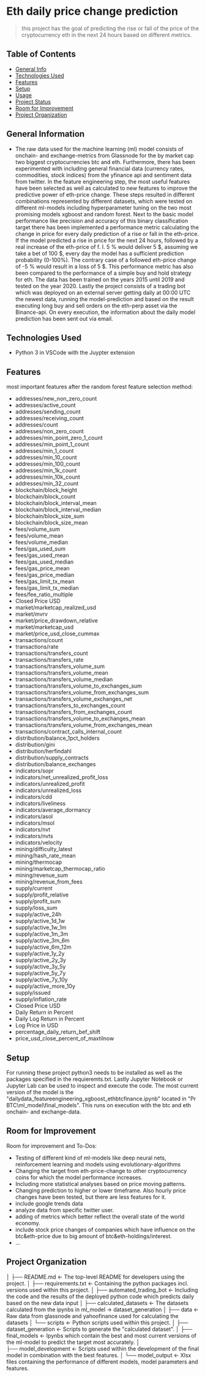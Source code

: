 # Eth daily price change prediction 
> this project has the goal of predicting the rise or fall of the price of the cryptocurrency eth in the next 24 hours based on different metrics.

## Table of Contents
* [General Info](#general-information)
* [Technologies Used](#technologies-used)
* [Features](#features)
* [Setup](#setup)
* [Usage](#usage)
* [Project Status](#project-status)
* [Room for Improvement](#room-for-improvement)
* [Project Organization](#project-organization)

## General Information
- The raw data used for the machine learning (ml) model consists of onchain- and exchange-metrics from Glassnode for the by market cap two biggest cryptocurrencies btc and eth. Furthermore, there has been experimented with including general financial data (currency rates, commodities, stock indices) from the yfinance api and sentiment data from twitter.
In the feature engineering step, the most useful features have been selected as well as calculated to new features to improve the predictive power of eth-price change.
These steps resulted in different combinations represented by different datasets, which were tested on different ml-models including hyperparameter tuning on the two most promising models xgboost and random forest.
Next to the basic model performance like precision and accuracy of this binary classification target there has been implemented a performance metric calculating the change in price for every daily prediction of a rise or fall in the eth-price. 
If the model predicted a rise in price for the next 24 hours, followed by a real increase of the eth-price of f. I. 5 % would deliver 5 $, assuming we take a bet of 100 $, every day the model has a sufficient prediction probability (0-100%).
The contrary case of a followed eth-price change of -5 % would result in a loss of 5 $. This performance metric has also been compared to the performance of a simple buy and hold strategy for eth. 
The data has been trained on the years 2015 until 2019 and tested on the year 2020. 
Lastly the project consists of a trading bot which was deployed on an external server getting daily at 00:00 UTC the newest data, running the model-prediction and based on the result executing long buy and sell orders on the eth-perp asset via the Binance-api. On every execution, the information about the daily model prediction has been sent out via email. 

## Technologies Used
- Python 3 in VSCode with the Juypter extension  

## Features
most important features after the random forest feature selection method:
- addresses/new_non_zero_count
- addresses/active_count
- addresses/sending_count
- addresses/receiving_count
- addresses/count
- addresses/non_zero_count
- addresses/min_point_zero_1_count
- addresses/min_point_1_count
- addresses/min_1_count
- addresses/min_10_count
- addresses/min_100_count
- addresses/min_1k_count
- addresses/min_10k_count
- addresses/min_32_count
- blockchain/block_height
- blockchain/block_count
- blockchain/block_interval_mean
- blockchain/block_interval_median
- blockchain/block_size_sum
- blockchain/block_size_mean
- fees/volume_sum
- fees/volume_mean
- fees/volume_median
- fees/gas_used_sum
- fees/gas_used_mean
- fees/gas_used_median
- fees/gas_price_mean
- fees/gas_price_median
- fees/gas_limit_tx_mean
- fees/gas_limit_tx_median
- fees/fee_ratio_multiple
- Closed Price USD
- market/marketcap_realized_usd
- market/mvrv
- market/price_drawdown_relative
- market/marketcap_usd
- market/price_usd_close_cummax
- transactions/count
- transactions/rate
- transactions/transfers_count
- transactions/transfers_rate
- transactions/transfers_volume_sum
- transactions/transfers_volume_mean
- transactions/transfers_volume_median
- transactions/transfers_volume_to_exchanges_sum
- transactions/transfers_volume_from_exchanges_sum
- transactions/transfers_volume_exchanges_net
- transactions/transfers_to_exchanges_count
- transactions/transfers_from_exchanges_count
- transactions/transfers_volume_to_exchanges_mean
- transactions/transfers_volume_from_exchanges_mean
- transactions/contract_calls_internal_count
- distribution/balance_1pct_holders
- distribution/gini
- distribution/herfindahl
- distribution/supply_contracts
- distribution/balance_exchanges
- indicators/sopr
- indicators/net_unrealized_profit_loss
- indicators/unrealized_profit
- indicators/unrealized_loss
- indicators/cdd
- indicators/liveliness
- indicators/average_dormancy
- indicators/asol
- indicators/msol
- indicators/nvt
- indicators/nvts
- indicators/velocity
- mining/difficulty_latest
- mining/hash_rate_mean
- mining/thermocap
- mining/marketcap_thermocap_ratio
- mining/revenue_sum
- mining/revenue_from_fees
- supply/current
- supply/profit_relative
- supply/profit_sum
- supply/loss_sum
- supply/active_24h
- supply/active_1d_1w
- supply/active_1w_1m
- supply/active_1m_3m
- supply/active_3m_6m
- supply/active_6m_12m
- supply/active_1y_2y
- supply/active_2y_3y
- supply/active_3y_5y
- supply/active_5y_7y
- supply/active_7y_10y
- supply/active_more_10y
- supply/issued
- supply/inflation_rate
- Closed Price USD
- Daily Return in Percent
- Daily Log Return in Percent
- Log Price in USD
- percentage_daily_return_bef_shift
- price_usd_close_percent_of_maxtilnow

## Setup
For running these project python3 needs to be installed as well as the packages specified in the requieremts.txt. Lastly Jupyter Notebook or Jupyter Lab can be used to inspect and execute the code. The most current version of the model is the "dailydata_featureengineering_xgboost_ethbtcfinance.ipynb" located in "Pr BTC\ml_model\final_models\". This runs on execution with the btc and eth onchain- and exchange-data.

## Room for Improvement
Room for improvement and To-Dos:
- Testing of different kind of ml-models like deep neural nets, reinforcement learning and models using evolutionary-algorithms
- Changing the target from eth-price-change to other cryptocurrency coins for which the model performance increases. 
- Including more statistical analyses based on price moving patterns. 
- Changing prediction to higher or lower timeframe. Also hourly price changes have been tested, but there are less features for it.
- include google trends data 
- analyze data from specific twitter user.
- adding of metrics which better reflect the overall state of the world economy.
- include stock price changes of companies which have influence on the btc&eth-price due to big amount of btc&eth-holdings/interest.   
- ...

## Project Organization
│
├── README.md                               <- The top-level README for developers using the project.
│
├── requirements.txt                        <- Containing the python packages incl. versions used within this project.
│
├── automated_trading_bot                   <- Including the code and the results of the deployed python code which predicts daily based on the new data input
│
├── calculated_datasets                     <- The datasets calculated from the ipynbs in ml_model -> dataset_generation 
│
├── data                                    <- Raw data from glassnode and yahoofinance used for calculating the datasets
│
└── scripts                                 <- Python scripts used within this project.
    │
    ├── dataset_generation                  <- Scripts to generate the "calculated dataset". 
    │
    ├── final_models                        <- Ipynbs which contain the best and most current versions of the ml-model to predict the target most accurately.
    │       
    ├── model_development                   <- Scripts used within the development of the final model in combination with the best features.
    │
    └── model_output                        <- Xlsx files containing the performance of different models, model parameters and features. 

